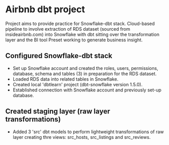 # Airbnb dbt project

Project aims to provide practice for Snowflake-dbt stack. Cloud-based pipeline to involve extraction of RDS dataset (sourced from insideairbnb.com) into Snowflake with dbt sitting over the transformation layer and the BI tool Preset working to generate business insight.

## Configured Snowflake-dbt stack
- Set up Snowflake account and created the roles, users, permissions, database, schema and tables (3) in preparation for the RDS dataset.
- Loaded RDS data into related tables in Snowflake.
- Created local 'dbtlearn' project (dbt-snowflake version 1.5.0).
- Established connection with Snowflake account and previously set-up database.

## Created staging layer (raw layer transformations)

- Added 3 'src' dbt models to perform lightweight transformations of raw layer creating thre views: src_hosts, src_listings and src_reviews.